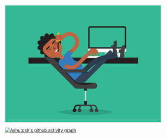 ![Image alt](https://github.com/Askar312/Askar312/blob/main/5eKX.gif)

[![Ashutosh's github activity graph](https://activity-graph.herokuapp.com/graph?username=Ashutosh00710)](https://github.com/ashutosh00710/github-readme-activity-graph)
